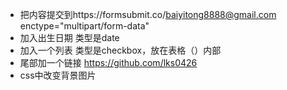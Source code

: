 
- 把内容提交到https://formsubmit.co/baiyitong8888@gmail.com enctype="multipart/form-data"
- 加入出生日期 类型是date
- 加入一个列表 类型是checkbox，放在表格（<td>）内部
- 尾部加一个链接 https://github.com/lks0426
- css中改变背景图片